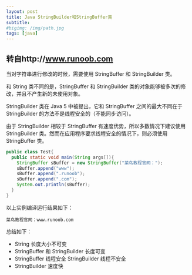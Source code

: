 ```yaml
---
layout: post
title: Java StringBuilder和StringBuffer类
subtitle:
#bigimg: /img/path.jpg
tags: [java]
---
```

## 转自http://www.runoob.com
当对字符串进行修改的时候，需要使用 StringBuffer 和 StringBuilder 类。

和 String 类不同的是，StringBuffer 和 StringBuilder 类的对象能够被多次的修改，并且不产生新的未使用对象。

StringBuilder 类在 Java 5 中被提出，它和 StringBuffer 之间的最大不同在于 StringBuilder 的方法不是线程安全的（不能同步访问）。

由于 StringBuilder 相较于 StringBuffer 有速度优势，所以多数情况下建议使用 StringBuilder 类。然而在应用程序要求线程安全的情况下，则必须使用 StringBuffer 类。

```java
public class Test{
  public static void main(String args[]){
    StringBuffer sBuffer = new StringBuffer("菜鸟教程官网：");
    sBuffer.append("www");
    sBuffer.append(".runoob");
    sBuffer.append(".com");
    System.out.println(sBuffer);  
  }
}
```
以上实例编译运行结果如下：

~~~
菜鸟教程官网：www.runoob.com
~~~

总结如下：

* String 长度大小不可变
* StringBuffer 和 StringBuilder 长度可变
* StringBuffer 线程安全 StringBuilder 线程不安全
* StringBuilder 速度快
